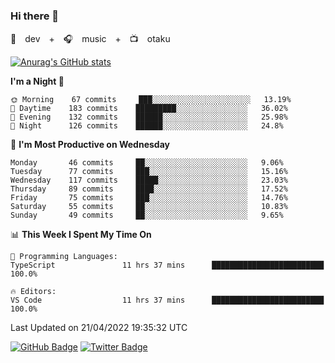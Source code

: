 ### Hi there 👋

🚀　dev　+　🎧　music　+　📺　otaku


[![Anurag's GitHub stats](https://github-readme-stats.vercel.app/api?username=koheitasaka&count_private=true&show_icons=true&theme=monokai)](https://github.com/koheitasaka/github-readme-stats)

<!--START_SECTION:waka-->
**I'm a Night 🦉** 

```text
🌞 Morning    67 commits     ███░░░░░░░░░░░░░░░░░░░░░░   13.19% 
🌆 Daytime    183 commits    █████████░░░░░░░░░░░░░░░░   36.02% 
🌃 Evening    132 commits    ██████░░░░░░░░░░░░░░░░░░░   25.98% 
🌙 Night      126 commits    ██████░░░░░░░░░░░░░░░░░░░   24.8%

```
📅 **I'm Most Productive on Wednesday** 

```text
Monday       46 commits     ██░░░░░░░░░░░░░░░░░░░░░░░   9.06% 
Tuesday      77 commits     ███░░░░░░░░░░░░░░░░░░░░░░   15.16% 
Wednesday    117 commits    █████░░░░░░░░░░░░░░░░░░░░   23.03% 
Thursday     89 commits     ████░░░░░░░░░░░░░░░░░░░░░   17.52% 
Friday       75 commits     ███░░░░░░░░░░░░░░░░░░░░░░   14.76% 
Saturday     55 commits     ██░░░░░░░░░░░░░░░░░░░░░░░   10.83% 
Sunday       49 commits     ██░░░░░░░░░░░░░░░░░░░░░░░   9.65%

```


📊 **This Week I Spent My Time On** 

```text
💬 Programming Languages: 
TypeScript               11 hrs 37 mins      █████████████████████████   100.0%

🔥 Editors: 
VS Code                  11 hrs 37 mins      █████████████████████████   100.0%

```


 Last Updated on 21/04/2022 19:35:32 UTC
<!--END_SECTION:waka-->

[![GitHub Badge](https://img.shields.io/badge/GitHub-100000?style=for-the-badge&logo=github&logoColor=white)](https://github.com/koheitasaka)
[![Twitter Badge](https://img.shields.io/badge/Twitter-1DA1F2?style=for-the-badge&logo=twitter&logoColor=white)](https://twitter.com/sleep_asleep_)
